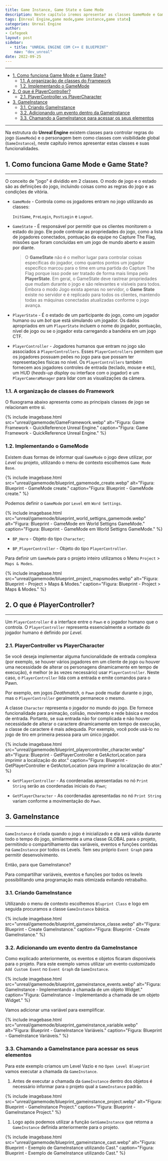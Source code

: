 ```yaml
---
title: Game Instance, Game State e Game Mode
description: Neste capítulo iremos apresentar as classes GameMode e GameInstance com suas funcionalidades.
tags: [Unreal Engine,game mode,game instance,game state]
categories: Unreal Engine
author: 
- Cafegeek
layout: post
sidebar:  
  - title: "UNREAL ENGINE COM C++ E BLUEPRINT"
    nav: "dev_unreal"
date: 2022-09-25 
---
```


***

- [1. Como funciona Game Mode e Game State?](#1-como-funciona-game-mode-e-game-state)
  - [1.1. A organização de classes do Framework](#11-a-organização-de-classes-do-framework)
  - [1.2. Implementando o GameMode](#12-implementando-o-gamemode)
- [2. O que é PlayerController?](#2-o-que-é-playercontroller)
  - [2.1. PlayerController vs  PlayerCharacter](#21-playercontroller-vs--playercharacter)
- [3. GameInstance](#3-gameinstance)
  - [3.1. Criando GameInstance](#31-criando-gameinstance)
  - [3.2. Adicionando um evento dentro da GameInstance](#32-adicionando-um-evento-dentro-da-gameinstance)
  - [3.3. Chamando a GameInstance para acessar os seus elementos](#33-chamando-a-gameinstance-para-acessar-os-seus-elementos)

***

Na estrutura do **Unreal Engine** existem classes para controlar regras do jogo (`GameMode`) e o personagem bem como classes com visibilidade global (`GameInstance`), neste capítulo iremos apresentar estas classes e suas funcionalidades.

## 1. Como funciona Game Mode e Game State?

***

O conceito de "jogo" é dividido em 2 classes. O modo de jogo e o estado são as definições do jogo, incluindo coisas como as regras do jogo e as condições de vitória.

- `GameMode` - Controla como os jogadores entram no jogo utilizando as classes:

    `InitGame`, `PreLogin`, `PostLogin` e `Logout`.
- `GameState` - É responsável por permitir que os clientes monitorem o estado do jogo.  Ele pode controlar as propriedades do jogo, como a lista de jogadores conectados, pontuação da equipe no Capture The Flag, missões que foram concluídas em um jogo de mundo aberto e assim por diante.

  >O **GameState** não é o melhor lugar para controlar coisas específicas do jogador, como quantos pontos um jogador específico marcou para o time em uma partida do Capture The Flag porque isso pode ser tratado de forma mais limpa pelo **PlayerState**. Em geral, o GameState deve rastrear propriedades que mudam durante o jogo e são relevantes e visíveis para todos. Embora o modo Jogo exista apenas no servidor, o **Game State** existe no servidor e é replicado para todos os clientes, mantendo todas as máquinas conectadas atualizadas conforme o jogo avança.

- `PlayerState` - É o estado de um participante do jogo, como um jogador humano ou um *bot* que está simulando um jogador. Os dados apropriados em um `PlayerState` incluem o nome do jogador, pontuação, nível de jogo ou se o jogador esta carregando a bandeira em um jogo CTF.

- `PlayerController` -
Jogadores humanos que entram no jogo são associados a `PlayerControllers`. Esses `PlayerControllers` permitem que os jogadores possuam peões no jogo para que possam ter representações físicas no nível. Os `PlayerControllers` também fornecem aos jogadores controles de entrada (teclado, mouse e etc), um HUD (*heads-up display* ou interface com o jogador) e um `PlayerCameraManager` para lidar com as visualizações da câmera.

### 1.1. A organização de classes do Framework

O fluxograma abaixo apresenta como as principais classes de jogo se relacionam entre si.

{% include imagebase.html
    src="unreal/gamemode/GameFramework.webp"
    alt="Figura: Game Framework - QuickReference Unreal Engine."
    caption="Figura: Game Framework - QuickReference Unreal Engine."
%}

### 1.2. Implementando o GameMode

Existem duas formas de informar qual `GameMode` o jogo deve utilizar, por *Level* ou projeto, utilizando o menu de contexto escolhemos `Game Mode Base`.

{% include imagebase.html
    src="unreal/gamemode/blueprint_gamemode_create.webp"
    alt="Figura: Blueprint - GameMode create."
    caption="Figura: Blueprint - GameMode create."
%}

Podemos definir o `GameMode` por `Level` em `Word Settings`.

{% include imagebase.html
    src="unreal/gamemode/blueprint_world_settigns_gamemode.webp"
    alt="Figura: Blueprint - GameMode em World Settigns GameMode."
    caption="Figura: Blueprint - GameMode em World Settigns GameMode."
%}

- `BP_Hero` - Objeto do tipo `Character`;

- `BP_PlayerController` - Objeto do tipo `PlayerController`.

Para definir um `GameMode` para o projeto inteiro utilizamos o Menu `Project` > `Maps & Modes`.

{% include imagebase.html
    src="unreal/gamemode/blueprint_project_mapsmodes.webp"
    alt="Figura: Blueprint - Project > Maps & Modes."
    caption="Figura: Blueprint - Project > Maps & Modes."
%}

## 2. O que é PlayerController?

***

Um `PlayerController` é a interface entre o `Pawn` e o jogador humano que o controla. O `PlayerController` representa essencialmente a vontade do jogador humano é definido por *Level*.

### 2.1. PlayerController vs  PlayerCharacter

Se você deseja implementar alguma funcionalidade de entrada complexa (por exemplo, se houver vários jogadores em um cliente de jogo ou houver uma necessidade de alterar os personagens dinamicamente em tempo de execução), é melhor (e às vezes necessário) usar `PlayerController`. Neste caso, o `PlayerController` lida com a entrada e emite comandos para o Pawn.

Por exemplo, em jogos *Deathmatch*, o `Pawn` pode mudar durante o jogo, mas o `PlayerController` geralmente permanece o mesmo.

A classe `Character` representa o jogador no mundo do jogo. Ele fornece funcionalidade para animação, colisão, movimento e rede básica e modos de entrada. Portanto, se sua entrada não for complicada e não houver necessidade de alterar o caractere dinamicamente em tempo de execução, a classe de caractere é mais adequada. Por exemplo, você pode usá-lo no jogo de tiro em primeira pessoa para um único jogador.

{% include imagebase.html
    src="unreal/gamemode/blueprint_playercontroller_character.webp"
    alt="Figura: Blueprint - GetPlayerController e GetActorLocation para imprimir a localização do ator."
    caption="Figura: Blueprint - GetPlayerController e GetActorLocation para imprimir a localização do ator."
%}

- `GetPlayerController` - As coordenadas apresentadas no nó `Print String` serão as coordenadas iniciais do `Pawn`;

- `GetPlayerCharacter` - As coordenadas apresentadas no nó `Print String` variam conforme a movimentação do `Pawn`.

## 3. GameInstance

***

`GameInstance` é criada quando o jogo é inicializado e ela será válida durante todo o tempo do jogo, similarmente a uma classe GLOBAL para o projeto, permitindo o compartilhamento das variáveis, eventos e funções contidas na `GameInstance` por todos os Levels.
Tem seu próprio `Event Graph` para permitir desenvolvimento.  

Então, para que GameInstance?

Para compartilhar variáveis, eventos e funções por todos os levels possibilitando uma programação mais otimizada evitando retrabalho.

### 3.1. Criando GameInstance

Utilizando o menu de contexto escolhemos `Bluprint Class` e logo em seguida procuramos a classe `GameInstance` básica.

{% include imagebase.html
    src="unreal/gamemode/blueprint_gameinstance_classe.webp"
    alt="Figura: Blueprint - Create GameInstance."
    caption="Figura: Blueprint - Create GameInstance."
%}

### 3.2. Adicionando um evento dentro da GameInstance

Como explicado anteriormente, os eventos e objetos ficaram disponíveis para o projeto. Para este exemplo vamos utilizar um evento customizado `Add Custom Event` no `Event Graph` da `GameInstance`.

{% include imagebase.html
    src="unreal/gamemode/blueprint_gameinstance_events.webp"
    alt="Figura: GameInstance - Implementando a chamada de um objeto Widget."
    caption="Figura: GameInstance - Implementando a chamada de um objeto Widget."
%}

Vamos adicionar uma variável para exemplificar.

{% include imagebase.html
    src="unreal/gamemode/blueprint_gameinstance_variable.webp"
    alt="Figura: Blueprint - GameInstance Variáveis."
    caption="Figura: Blueprint - GameInstance Variáveis."
%}

### 3.3. Chamando a GameInstance para acessar os seus elementos

Para este exemplo criamos um Level Vazio e no `Open Level Blueprint` vamos executar a chamada da `GameInstance`.

1. Antes de executar a chamada da `GameInstance` dentro dos objetos é necessário informar para o projeto qual a `GameInstance` padrão.

{% include imagebase.html
    src="unreal/gamemode/blueprint_gameinstance_project.webp"
    alt="Figura: Blueprint - GameInstance Project."
    caption="Figura: Blueprint - GameInstance Project."
%}

1. Logo após podemos utilizar a função `GetGameInstance` que retorna a `GameInstance` definida anteriormente para o projeto.

{% include imagebase.html
    src="unreal/gamemode/blueprint_gameinstance_cast.webp"
    alt="Figura: Blueprint - Exemplo de GameInstance utilizando Cast."
    caption="Figura: Blueprint - Exemplo de GameInstance utilizando Cast."
%}
